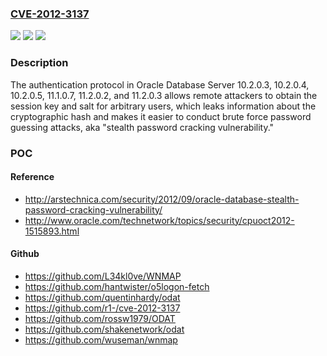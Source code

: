 ### [CVE-2012-3137](https://cve.mitre.org/cgi-bin/cvename.cgi?name=CVE-2012-3137)
![](https://img.shields.io/static/v1?label=Product&message=n%2Fa&color=blue)
![](https://img.shields.io/static/v1?label=Version&message=n%2Fa&color=blue)
![](https://img.shields.io/static/v1?label=Vulnerability&message=n%2Fa&color=brighgreen)

### Description

The authentication protocol in Oracle Database Server 10.2.0.3, 10.2.0.4, 10.2.0.5, 11.1.0.7, 11.2.0.2, and 11.2.0.3 allows remote attackers to obtain the session key and salt for arbitrary users, which leaks information about the cryptographic hash and makes it easier to conduct brute force password guessing attacks, aka "stealth password cracking vulnerability."

### POC

#### Reference
- http://arstechnica.com/security/2012/09/oracle-database-stealth-password-cracking-vulnerability/
- http://www.oracle.com/technetwork/topics/security/cpuoct2012-1515893.html

#### Github
- https://github.com/L34kl0ve/WNMAP
- https://github.com/hantwister/o5logon-fetch
- https://github.com/quentinhardy/odat
- https://github.com/r1-/cve-2012-3137
- https://github.com/rossw1979/ODAT
- https://github.com/shakenetwork/odat
- https://github.com/wuseman/wnmap


